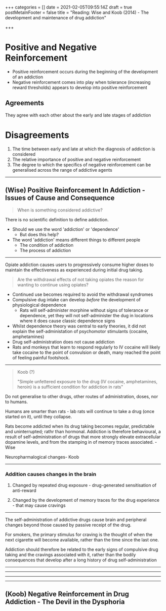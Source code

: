 +++
categories = []
date = 2021-02-05T09:55:14Z
draft = true
postMetaInFooter = false
title = "Reading: Wise and Koob (2014) - The development and maintenance of drug addiction"

+++
# Positive and Negative Reinforcement

* Positive reinforcement occurs during the beginning of the development of an addiction
* Negative reinforcement comes into play when tolerance (increasing reward thresholds) appears to develop into positive reinforcement

## Agreements

They agree with each other about the early and late stages of addiction

# Disagreements

1. The time between early and late at which the diagnosis of addiction is considered
2. The relative importance of positive and negative reinforcement
3. The degree to which the specifics of negative reinforcement can be generalised across the range of addictive agents

***

## (Wise) Positive Reinforcement In Addiction - Issues of Cause and Consequence

> When is something considered addictive?

There is no scientific definition to define addiction.

* Should we use the word 'addiction' or 'dependence'
  * But does this help?
* The word 'addiction' means different things to different people
  * The condition of addiction
  * The process of addiction

***

Opiate addiction causes users to progressively consume higher doses to maintain the effectiveness as experienced during initial drug taking.

> Are the withdrawal effects of not taking opiates the reason for wanting to continue using opiates?

* Continued use becomes required to avoid the withdrawal syndromes
* Compulsive dug intake can develop _before_ the development of physiological dependence
  * Rats will self-administer morphine without signs of tolerance or dependence, yet they will not self-administer the dug in locations where it does cause classic dependence signs
* Whilst dependence theory was central to early theories, it did not explain the self-administation of psychomotor stimulants (cocaine, amphetamines)
* Drug self-administration does not cause addiction
* Rats and monkeys that learn to respond regularly to IV cocaine will likely take cocaine to the point of convulsion or death, many reached the point of feeling painful footshock.

***

> Koob (?)
>
> "Simple unfettered exposure to the drug (IV cocaine, amphetamines, heroin) is a sufficient condition for addiction in rats"

Do not generalise to other drugs, other routes of administration, doses, nor to humans.

Humans are smarter than rats - lab rats will continue to take a drug (once started on it), until they collapse.

Rats become addicted when its drug taking becomes regular, predictable and uninterrupted; rathr than hormonal. Addiction is therefore behavioural, a result of self-administration of drugs that more strongly elevate extracellular dopamine levels, and from the stamping in of memory traces associated. - Wise

Neuropharmalogical changes- Koob

***

### Addition causes changes in the brain

1) Changed by repeated drug exposure - drug-generated sensitisation of anti-reward

2) Changed by the development of memory traces for the drug experience - that may cause cravings

***

The self-administration of addictive drugs cause brain and peripheral changes beyond those caused by passive receipt of the drug.

For smokers, the primary stimulus for craving is the thought of when the next cigarette will become available, rather than the time since the last one.

Addiction should therefore be related to the early signs of compulsive drug taking and the cravings associated with it, rather than the bodily consequences that develop after a long history of drug self-administration

***

***

***

***

## (Koob) Negative Reinforcement in Drug Addiction - The Devil in the Dysphoria